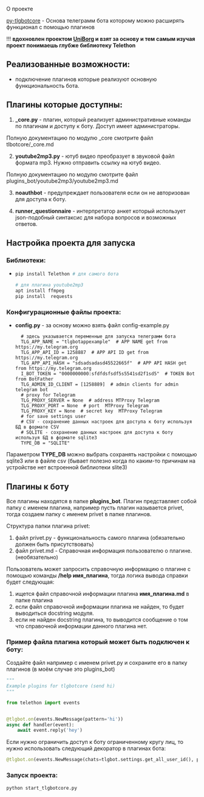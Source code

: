 О проекте

[py-tlgbotcore](https://github.com/kaefik/py-tlgbotcore) - Основа телеграмм бота которому можно расширять функционал с
помощью плагинов

!!! **вдохновлен проектом [UniBorg](https://github.com/udf/uniborg) и взят за основу и тем самым изучая проект понимаешь
глубже библиотеку Telethon**

## Реализованные возможности:

* подключение плагинов которые реализуют основную функциональность бота.

## Плагины которые доступны:

1. **_core.py** - плагин, который реализует административные команды по плагинам и доступу к боту. Доступ имеет
   администраторы.

Полную документацию по модулю _core смотрите файл tlbotcore/_core.md

2. **youtube2mp3.py** - ютуб видео преобразует в звуковой файл формата mp3. Нужно отправить ссылку на ютуб видео.

Полную документацию по модулю смотрите файл plugins_bot/youtube2mp3/youtube2mp3.md

3. **noauthbot** - предупреждает пользователя если он не авторизован для доступа к боту.

4. **runner_questionnaire** - интерпретатор анкет который использует json-подобный синтаксис для набора вопросов и
   возможных ответов.

## Настройка проекта для запуска

### Библиотеки:

* ```bash
  pip install Telethon # для самого бота
  
  # для плагина youtube2mp3
  apt install ffmpeg
  pip install  requests
  ```



### Конфигурационные файлы проекта:

* **config.py** - за основу можно взять файл config-example.py

  ```
    # здесь указывается переменные для запуска телеграмм бота
    TLG_APP_NAME = "tlgbotappexample"  # APP NAME get from https://my.telegram.org
    TLG_APP_API_ID = 1258887  # APP API ID get from https://my.telegram.org
    TLG_APP_API_HASH = "sdsadsadasd45522665f"  # APP API HASH get from https://my.telegram.org
    I_BOT_TOKEN = "0000000000:sfdfdsfsdf5s5541sd2f1sd5"  # TOKEN Bot from BotFather
    TLG_ADMIN_ID_CLIENT = [1258889]  # admin clients for admin telegram bot
    # proxy for Telegram
    TLG_PROXY_SERVER = None  # address MTProxy Telegram
    TLG_PROXY_PORT = None  # port  MTProxy Telegram
    TLG_PROXY_KEY = None  # secret key  MTProxy Telegram
    # for save settings user
    # CSV - сохранение данных настроек для доступа к боту используя БД в формате CSV
    # SQLITE - сохранение данных настроек для доступа к боту используя БД в формате sqlite3
    TYPE_DB = "SQLITE"
  ```

Параметром **TYPE_DB** можно выбрать сохранять настройки с помощью sqlite3 или в файле csv (бывает полезно когда по каким-то
причинам на устройстве нет встроенной библиотеки slite3)

## Плагины к боту

Все плагины находятся в папке **plugins_bot**. Плагин представляет собой папку с именем плагина, например пусть плагин
называется privet, тогда создаем папку с именем privet в папке плагинов.

Структура папки плагина privet:

1. файл privet.py - функциональность самого плагина (обязательно должен быть присутствовать)
2. файл privet.md - Справочная информация пользователю о плагине. (необязательно)

Пользователь может запросить справочную информацию о плагине с помощью команды **/help имя_плагина**, тогда логика
вывода справки будет следующая:

1. ищется файл справочной информации плагина **имя_плагина.md** в папке плагина
2. если файл справочной информации плагина не найден, то будет выводиться docstring модуля.
3. если не найден docstring плагина, то выводится сообщение о том что справочной информации данного плагина нет.

### Пример файла плагина который может быть подключен к боту:

Создайте файл например с именем privet.py и сохраните его в папку плагинов (в моём случае это plugins_bot)

```python
"""
Example plugins for tlgbotcore (send hi)
"""

from telethon import events


@tlgbot.on(events.NewMessage(pattern='hi'))
async def handler(event):
    await event.reply('hey')
```

Если нужно ограничить доступ к боту ограниченному кругу лиц, то нужно использовать следующий декоратор в плагинах бота:

```python
@tlgbot.on(events.NewMessage(chats=tlgbot.settings.get_all_user_id(), pattern='hi'))
```

### Запуск проекта:

```bash
python start_tlgbotcore.py
```
